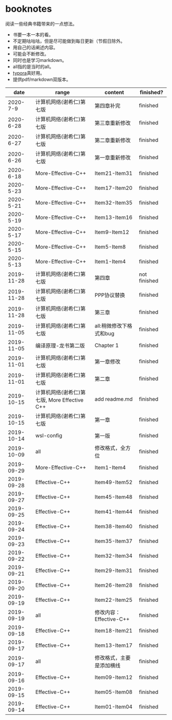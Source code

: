 # booknotes

阅读一些经典书籍带来的一点想法。
+ 书要一本一本的看。
+ 不定期咕咕咕，但是尽可能做到每日更新（节假日除外。
+ 用自己的话阐述内容。
+ 可能会不断修改。
+ 同时也是学习markdown。
+ all指的是当时的all。
+ [typora](https://www.typora.io/)真好用。
+ 提供pdf/markdown双版本。

date|range|content|finished?
----|-----|-------|---------
2020-7-9|计算机网络(谢希仁)第七版|第四章补完|finished
2020-6-28 | 计算机网络(谢希仁)第七版 | 第三章重新修改 | finished
2020-6-27 | 计算机网络(谢希仁)第七版 | 第二章重新修改 | finished
2020-6-26 | 计算机网络(谢希仁)第七版 | 第一章重新修改 | finished
2020-6-18 | More-Effective-C++ | Item21-Item31 | finished
2020-5-23 | More-Effective-C++ | Item17-Item20 | finished
2020-5-21 | More-Effective-C++ | Item32-Item35 | finished
2020-5-19 | More-Effective-C++ | Item13-Item16 | finished
2020-5-17 | More-Effective-C++ | Item9-Item12 | finished
2020-5-15 | More-Effective-C++ | Item5-Item8 | finished
2020-5-13 | More-Effective-C++ | Item1-Item4 | finished
2019-11-28 | 计算机网络(谢希仁)第七版 | 第四章 | not finished
2019-11-28 | 计算机网络(谢希仁)第七版 | PPP协议替换 | finished
2019-11-28 | 计算机网络(谢希仁)第七版 | 第三章 | finished
2019-11-05 | 计算机网络(谢希仁)第七版 | all:稍微修改下格式和bug | finished
2019-11-05 | 编译原理-龙书第二版 | Chapter 1 | finished
2019-11-01 | 计算机网络(谢希仁)第七版 | 第一章修改 | finished
2019-11-01 | 计算机网络(谢希仁)第七版 | 第二章 | finished
2019-10-15 | 计算机网络(谢希仁)第七版, More Effective C++ | add readme.md | finished
2019-10-15 | 计算机网络(谢希仁)第七版 | 第一章 | finished
2019-10-14 | wsl-config | 第一版 | finished
2019-10-09 | all | 修改格式，全方位 | finished
2019-09-29 | More-Effective-C++ | Item1-Item4 | finished
2019-09-28 | Effective-C++ | Item49-Item52 | finished
2019-09-27 | Effective-C++ | Item45-Item48 | finished
2019-09-25 | Effective-C++ | Item41-Item44 | finished
2019-09-24 | Effective-C++ | Item38-Item40 | finished
2019-09-23 | Effective-C++ | Item35-Item37 | finished
2019-09-22 | Effective-C++ | Item32-Item34 | finished
2019-09-21 | Effective-C++ | Item29-Item31 | finished
2019-09-20 | Effective-C++ | Item26-Item28 | finished
2019-09-19 | Effective-C++ | Item22-Item25 | finished
2019-09-19 | all | 修改内容：Effective-C++ | finished
2019-09-18 | Effective-C++ | Item18-Item21 | finished
2019-09-17 | Effective-C++ | Item13-Item17 | finished
2019-09-17 | all | 修改格式，主要是添加横线 | finished
2019-09-16 | Effective-C++ | Item09-Item12 | finished
2019-09-15 | Effective-C++ | Item05-Item08 | finished
2019-09-14 | Effective-C++ | Item01-Item04 | finished